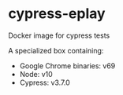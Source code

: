 # cypress-eplay
Docker image for cypress tests

A specialized box containing:

* Google Chrome binaries: v69
* Node: v10
* Cypress: v3.7.0
